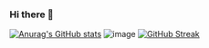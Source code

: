 ### Hi there 👋

<!--
**apl-mhd/apl-mhd** is a ✨ _special_ ✨ repository because its `README.md` (this file) appears on your GitHub profile.

Here are some ideas to get you started:

- 🔭 I’m currently working on ...
- 🌱 I’m currently learning ...
- 👯 I’m looking to collaborate on ...
- 🤔 I’m looking for help with ...
- 💬 Ask me about ...
- 📫 How to reach me: ...
- 😄 Pronouns: ...
- ⚡ Fun fact: ...
[![Top Langs](https://github-readme-stats.vercel.app/api/top-langs/?username=apl-mhd)](https://github.com/apl-mhd/github-readme-stats)

-->

[![Anurag's GitHub stats](https://github-readme-stats.vercel.app/api?username=apl-mhd)](https://github.com/apl-mhd/github-readme-stats)
![image](https://github-readme-stats.vercel.app/api/top-langs/?username=apl-mhd&layout=compact&langs_count=8&hide_border=true&title_color=000000&icon_color=000000&text_color=000000&bg_color=ffffff)
[![GitHub Streak](https://github-readme-streak-stats.herokuapp.com/?user=DenverCoder1)](https://git.io/streak-stats)




